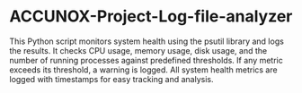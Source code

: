# ACCUNOX-Project-Log-file-analyzer

This Python script monitors system health using the psutil library and logs the results. It checks CPU usage, memory usage, disk usage, and the number of running processes against predefined thresholds. If any metric exceeds its threshold, a warning is logged. All system health metrics are logged with timestamps for easy tracking and analysis.
